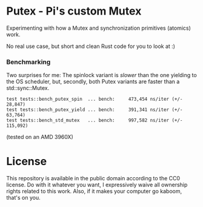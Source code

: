 # Putex - Pi's custom Mutex

Experimenting with how a Mutex and synchronization primitives (atomics) work.

No real use case, but short and clean Rust code for you to look at :)

### Benchmarking

Two surprises for me: The spinlock variant is *slower* than the one yielding to
the OS scheduler, but, secondly, both Putex variants are faster than a
std::sync::Mutex.

```
test tests::bench_putex_spin  ... bench:     473,454 ns/iter (+/- 28,847)
test tests::bench_putex_yield ... bench:     391,341 ns/iter (+/- 63,764)
test tests::bench_std_mutex   ... bench:     997,582 ns/iter (+/- 115,092)
```
(tested on an AMD 3960X)

# License

This repository is available in the public domain according to the CC0 license.
Do with it whatever you want, I expressively waive all ownership rights related
to this work. Also, if it makes your computer go kaboom, that's on you.

